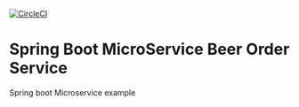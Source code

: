 [![CircleCI](https://circleci.com/gh/filipecsoares/sbms-beer-order-service.svg?style=svg)](https://circleci.com/gh/filipecsoares/sbms-beer-order-service)

# Spring Boot MicroService Beer Order Service

Spring boot Microservice example